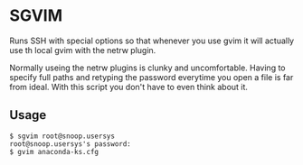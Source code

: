 # SGVIM

Runs SSH with special options so that whenever you use gvim it will actually use th local gvim with the netrw plugin.

Normally useing the netrw plugins is clunky and uncomfortable. Having to specify full paths and retyping the password everytime you open a file is far from ideal.
With this script you don't have to even think about it.


## Usage

	$ sgvim root@snoop.usersys
	root@snoop.usersys's password:
	$ gvim anaconda-ks.cfg

